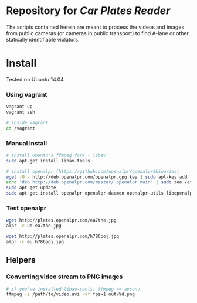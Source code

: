 # Repository for _Car Plates Reader_

The scripts contained herein are meant to process the videos and images from public cameras (or
cameras in public transport) to find A-lane or other statically identifiable violators.

# Install

Tested on Ubuntu 14.04

### Using vagrant

```bash
vagrant up
vagrant ssh

# inside vagrant
cd /vagrant
```

### Manual install

```bash
# install Ubuntu's ffmpeg fork - libav
sudo apt-get install libav-tools

# install openalpr (https://github.com/openalpr/openalpr#binaries)
wget -O - http://deb.openalpr.com/openalpr.gpg.key | sudo apt-key add -
echo "deb http://deb.openalpr.com/master/ openalpr main" | sudo tee /etc/apt/sources.list.d/openalpr.list
sudo apt-get update
sudo apt-get install openalpr openalpr-daemon openalpr-utils libopenalpr-dev
```

### Test openalpr

```bash
wget http://plates.openalpr.com/ea7the.jpg
alpr -c us ea7the.jpg

wget http://plates.openalpr.com/h786poj.jpg
alpr -c eu h786poj.jpg
```

## Helpers

### Converting video stream to PNG images

```bash
# if you've installed libav-tools, ffmpeg == avconv
ffmpeg -i /path/to/video.avi -vf fps=1 out/%d.png
```
